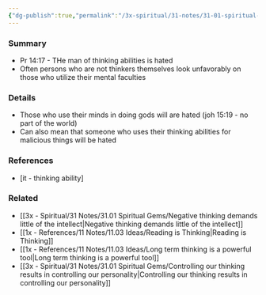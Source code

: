 ```yaml
---
{"dg-publish":true,"permalink":"/3x-spiritual/31-notes/31-01-spiritual-gems/one-who-thinks-may-become-an-object-of-hatred-proverbs-14-17/","title":"One who thinks may become an object of hatred - Proverbs 14.17","created":"2025-05-15T21:02:28.811+03:00","updated":"2025-05-15T22:38:14.044+03:00"}
---
```



### Summary
- Pr 14:17 - THe man of thinking abilities is hated
- Often persons who are not thinkers themselves look unfavorably on those who utilize their mental faculties

### Details
- Those who use their minds in doing gods will are hated (joh 15:19 - no part of the world)
- Can also mean that someone who uses their thinking abilities for malicious things will be hated

### References
- [it - thinking ability]

### Related
- [[3x - Spiritual/31 Notes/31.01 Spiritual Gems/Negative thinking demands little of the intellect\|Negative thinking demands little of the intellect]]
- [[1x - References/11 Notes/11.03 Ideas/Reading is Thinking\|Reading is Thinking]]
- [[1x - References/11 Notes/11.03 Ideas/Long term thinking is a powerful tool\|Long term thinking is a powerful tool]]
- [[3x - Spiritual/31 Notes/31.01 Spiritual Gems/Controlling our thinking results in controlling our personality\|Controlling our thinking results in controlling our personality]]